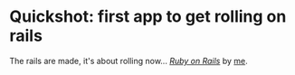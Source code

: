 # Quickshot: first app to get rolling on rails

The rails are made, it's about rolling now...
[*Ruby on Rails*](http://www.rubyonrails.org/)
by [me](http://www.minime.com/).